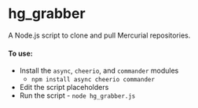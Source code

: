 hg_grabber
==========

A Node.js script to clone and pull Mercurial repositories.

#### To use:
* Install the `async`, `cheerio`, and `commander` modules
  * `npm install async cheerio commander`
* Edit the script placeholders
* Run the script - `node hg_grabber.js`